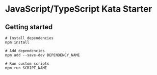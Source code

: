 # JavaScript/TypeScript Kata Starter

## Getting started
```
# Install dependencies
npm install

# Add dependencies
npm add --save-dev DEPENDENCY_NAME

# Run custom scripts
npm run SCRIPT_NAME
```


